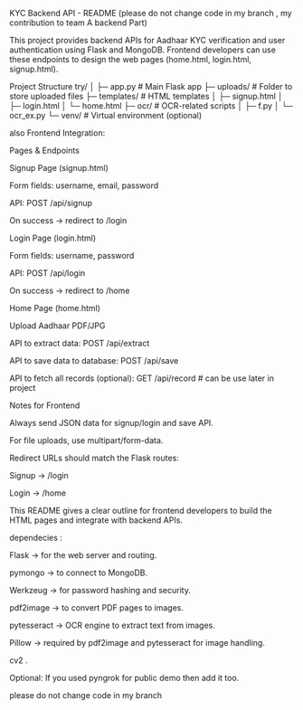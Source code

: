 
KYC Backend API - README (please do not change code in my branch , my contribution to team A backend Part)

This project provides backend APIs for Aadhaar KYC verification and user authentication using Flask and MongoDB. Frontend developers can use these endpoints to design the web pages (home.html, login.html, signup.html).

Project Structure
try/
│
├─ app.py               # Main Flask app
├─ uploads/             # Folder to store uploaded files
├─ templates/           # HTML templates
│   ├─ signup.html
│   ├─ login.html
│   └─ home.html
├─ ocr/                 # OCR-related scripts
│   ├─ f.py
│   └─ ocr_ex.py
└─ venv/                # Virtual environment (optional)


also Frontend Integration:

Pages & Endpoints

Signup Page (signup.html)

Form fields: username, email, password

API: POST /api/signup

On success → redirect to /login

Login Page (login.html)

Form fields: username, password

API: POST /api/login

On success → redirect to /home

Home Page (home.html)

Upload Aadhaar PDF/JPG

API to extract data: POST /api/extract

API to save data to database: POST /api/save

API to fetch all records (optional): GET /api/record # can be use  later in project

Notes for Frontend

Always send JSON data for signup/login and save API.

For file uploads, use multipart/form-data.

Redirect URLs should match the Flask routes:

Signup → /login

Login → /home

This README gives a clear outline for frontend developers to build the HTML pages and integrate with backend APIs.


dependecies :

Flask → for the web server and routing.

pymongo → to connect to MongoDB.

Werkzeug → for password hashing and security.

pdf2image → to convert PDF pages to images.

pytesseract → OCR engine to extract text from images.

Pillow → required by pdf2image and pytesseract for image handling.

cv2 .

Optional: If you used pyngrok for public demo then add it too.

please do not change code in my branch 
